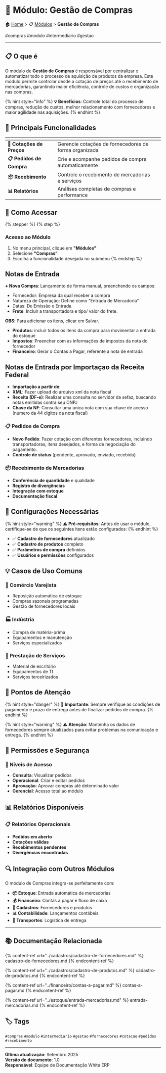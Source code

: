 # 🛒 Módulo: Gestão de Compras

🏠 [Home](../../index.md) > 📋 [Módulos](../index.md) > **Gestão de Compras**

#compras #modulo #intermediario #gestao

---

## 📋 O que é

O módulo de **Gestão de Compras** é responsável por centralizar e automatizar todo o processo de aquisição de produtos da empresa. Este módulo permite controlar desde a cotação de preços até o recebimento de mercadorias, garantindo maior eficiência, controle de custos e organização nas compras.

{% hint style="info" %}
**💡 Benefícios**: Controle total do processo de compras, redução de custos, melhor relacionamento com fornecedores e maior agilidade nas aquisições.
{% endhint %}

## 🎯 Principais Funcionalidades

<table data-view="cards">
<thead>
<tr>
<th></th>
<th></th>
<th data-hidden data-card-target data-type="content-ref"></th>
</tr>
</thead>
<tbody>
<tr>
<td><strong>📝 Cotações de Preços</strong></td>
<td>Gerencie cotações de fornecedores de forma organizada</td>
<td></td>
</tr>
<tr>
<td><strong>📋 Pedidos de Compra</strong></td>
<td>Crie e acompanhe pedidos de compra automaticamente</td>
<td></td>
</tr>
<tr>
<td><strong>📦 Recebimento</strong></td>
<td>Controle o recebimento de mercadorias e serviços</td>
<td></td>
</tr>
<tr>
<td><strong>📊 Relatórios</strong></td>
<td>Análises completas de compras e performance</td>
<td></td>
</tr>
</tbody>
</table>

## 🚀 Como Acessar

{% stepper %}
{% step %}
### Acesso ao Módulo
1. No menu principal, clique em **"Módulos"**
2. Selecione **"Compras"**
3. Escolha a funcionalidade desejada no submenu
{% endstep %}

## Notas de Entrada 
**+ Nova Compra**: Lançamento de forma manual, preenchendo os campos: 
- Fornecedor: Empresa da qual receber a compra
- Natureza de Operação: Define como "Entrada de Mercadoria"
- Datas: De Emissão e Entrada.
- **Frete**: Incluir a transportadora e tipo/ valor do frete. 

**OBS**: Para adicionar os itens, clicar em Salvar. 

- **Produtos**: incluir todos os itens da compra para movimentar a entrada do estoque
- **Impostos**: Preencher com as informações de impostos da nota do fornecedor
- **Financeiro**: Gerar o Contas a Pagar, referente a nota de entrada

## Notas de Entrada por Importaçao da Receita Federal
- **Importação a partir de**:
- **XML**: Fazer upload do arquivo xml da nota fiscal
- **Receita (DF-e)**: Realizar uma consulta no servidor da sefaz, buscando notas emitidas contra seu CNPJ
- **Chave da NF**: Consultar uma unica nota com sua chave de acesso (numero da 44 digitos da nota fiscal)


### 📋 Pedidos de Compra
- **Novo Pedido**: Fazer cotação com diferentes fornecedores, incluindo transportadoras, itens desejados, e forma de negociação do pagamento.
- **Controle de status** (pendente, aprovado, enviado, recebido)

### 📦 Recebimento de Mercadorias
- **Conferência de quantidade** e qualidade
- **Registro de divergências**
- **Integração com estoque**
- **Documentação fiscal**


## 🔧 Configurações Necessárias

{% hint style="warning" %}
**⚠️ Pré-requisitos**: Antes de usar o módulo, certifique-se de que os seguintes itens estão configurados:
{% endhint %}

- ✅ **Cadastro de fornecedores** atualizado
- ✅ **Cadastro de produtos** completo
- ✅ **Parâmetros de compra** definidos
- ✅ **Usuários e permissões** configurados

## 💡 Casos de Uso Comuns

### 🏪 Comércio Varejista
- Reposição automática de estoque
- Compras sazonais programadas
- Gestão de fornecedores locais

### 🏭 Indústria
- Compra de matéria-prima
- Equipamentos e manutenção
- Serviços especializados

### 🏢 Prestação de Serviços
- Material de escritório
- Equipamentos de TI
- Serviços terceirizados

## 🚨 Pontos de Atenção

{% hint style="danger" %}
**🚨 Importante**: Sempre verifique as condições de pagamento e prazo de entrega antes de finalizar pedidos de compra.
{% endhint %}

{% hint style="warning" %}
**⚠️ Atenção**: Mantenha os dados de fornecedores sempre atualizados para evitar problemas na comunicação e entrega.
{% endhint %}

## 🔐 Permissões e Segurança

### 👤 Níveis de Acesso
- **Consulta**: Visualizar  pedidos
- **Operacional**: Criar e editar pedidos
- **Aprovação**: Aprovar compras até determinado valor
- **Gerencial**: Acesso total ao módulo

## 📊 Relatórios Disponíveis


### 📋 Relatórios Operacionais
- **Pedidos em aberto**
- **Cotações válidas**
- **Recebimentos pendentes**
- **Divergências encontradas**

## 🔍 Integração com Outros Módulos

O módulo de Compras integra-se perfeitamente com:

- **📦 Estoque**: Entrada automática de mercadorias
- **💰 Financeiro**: Contas a pagar e fluxo de caixa
- **👥 Cadastros**: Fornecedores e produtos
- **📊 Contabilidade**: Lançamentos contábeis
- **🚚 Transportes**: Logística de entrega

---

## 📚 Documentação Relacionada

{% content-ref url="../cadastros/cadastro-de-fornecedores.md" %}
cadastro-de-fornecedores.md
{% endcontent-ref %}

{% content-ref url="../cadastros/cadastro-de-produtos.md" %}
cadastro-de-produtos.md
{% endcontent-ref %}

{% content-ref url="../financeiro/contas-a-pagar.md" %}
contas-a-pagar.md
{% endcontent-ref %}

{% content-ref url="../estoque/entrada-mercadorias.md" %}
entrada-mercadorias.md
{% endcontent-ref %}

## 🏷️ Tags
`#compras` `#modulo` `#intermediario` `#gestao` `#fornecedores` `#cotacao` `#pedidos` `#recebimento`

---

**Última atualização**: Setembro 2025  
**Versão do documento**: 1.0  
**Responsável**: Equipe de Documentação White ERP
